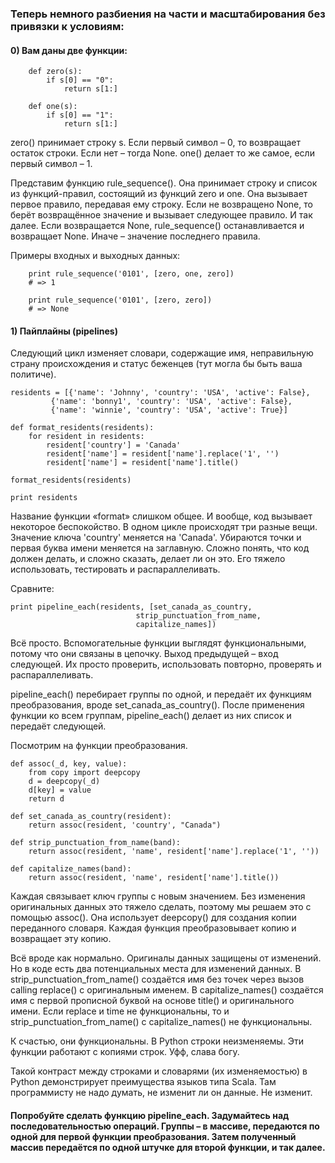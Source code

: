 ### Теперь немного разбиения на части и масштабирования без привязки к условиям:

#### 0) Вам даны две функции:

        def zero(s):
            if s[0] == "0":
                return s[1:]

        def one(s):
            if s[0] == "1":
                return s[1:]

zero() принимает строку s. Если первый символ – 0, то возвращает остаток строки. Если нет – тогда None. one() делает то же самое, если первый символ – 1.

Представим функцию rule_sequence(). Она принимает строку и список из функций-правил, состоящий из функций zero и one. Она вызывает первое правило, передавая ему строку. Если не возвращено None, то берёт возвращённое значение и вызывает следующее правило. И так далее. Если возвращается None, rule_sequence() останавливается и возвращает None. Иначе – значение последнего правила.

Примеры входных и выходных данных:

        print rule_sequence('0101', [zero, one, zero])
        # => 1

        print rule_sequence('0101', [zero, zero])
        # => None
        
        
#### 1) Пайплайны (pipelines)

Следующий цикл изменяет словари, содержащие имя, неправильную страну происхождения и статус беженцев (тут могла бы быть ваша политиче).

    residents = [{'name': 'Johnny', 'country': 'USA', 'active': False},
             {'name': 'bonny1', 'country': 'USA', 'active': False},
             {'name': 'winnie', 'country': 'USA', 'active': True}]

    def format_residents(residents):
        for resident in residents:
            resident['country'] = 'Canada'
            resident['name'] = resident['name'].replace('1', '')
            resident['name'] = resident['name'].title()

    format_residents(residents)

    print residents

Название функции «format» слишком общее. И вообще, код вызывает некоторое беспокойство. В одном цикле происходят три разные вещи. Значение ключа 'country' меняется на 'Canada'. Убираются точки и первая буква имени меняется на заглавную. Сложно понять, что код должен делать, и сложно сказать, делает ли он это. Его тяжело использовать, тестировать и распараллеливать.

Сравните:

    print pipeline_each(residents, [set_canada_as_country,
                                strip_punctuation_from_name,
                                capitalize_names])


Всё просто. Вспомогательные функции выглядят функциональными, потому что они связаны в цепочку. Выход предыдущей – вход следующей. Их просто проверить, использовать повторно, проверять и распараллеливать.

pipeline_each() перебирает группы по одной, и передаёт их функциям преобразования, вроде set_canada_as_country(). После применения функции ко всем группам, pipeline_each() делает из них список и передаёт следующей.

Посмотрим на функции преобразования.

    def assoc(_d, key, value):
        from copy import deepcopy
        d = deepcopy(_d)
        d[key] = value
        return d

    def set_canada_as_country(resident):
        return assoc(resident, 'country', "Canada")

    def strip_punctuation_from_name(band):
        return assoc(resident, 'name', resident['name'].replace('1', ''))

    def capitalize_names(band):
        return assoc(resident, 'name', resident['name'].title())


Каждая связывает ключ группы с новым значением. Без изменения оригинальных данных это тяжело сделать, поэтому мы решаем это с помощью assoc(). Она использует deepcopy() для создания копии переданного словаря. Каждая функция преобразовывает копию и возвращает эту копию.

Всё вроде как нормально. Оригиналы данных защищены от изменений. Но в коде есть два потенциальных места для изменений данных. В strip_punctuation_from_name() создаётся имя без точек через вызов calling replace() с оригинальным именем. В capitalize_names() создаётся имя с первой прописной буквой на основе title() и оригинального имени. Если replace и time не функциональны, то и strip_punctuation_from_name() с capitalize_names() не функциональны.

К счастью, они функциональны. В Python строки неизменяемы. Эти функции работают с копиями строк. Уфф, слава богу.

Такой контраст между строками и словарями (их изменяемостью) в Python демонстрирует преимущества языков типа Scala. Там программисту не надо думать, не изменит ли он данные. Не изменит.

#### Попробуйте сделать функцию pipeline_each. Задумайтесь над последовательностью операций. Группы – в массиве, передаются по одной для первой функции преобразования. Затем полученный массив передаётся по одной штучке для второй функции, и так далее.
